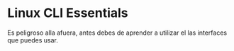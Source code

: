 # Linux CLI Essentials

Es peligroso alla afuera, antes debes de aprender a utilizar el las interfaces
que puedes usar.
